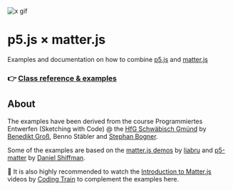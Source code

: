 ![x gif](https://user-images.githubusercontent.com/480224/44387710-8bf17e80-a526-11e8-972d-43b6e305765e.gif)

p5.js × matter.js
=================

Examples and documentation on how to combine [p5.js](https://p5js.org/) and [matter.js](http://brm.io/matter-js/)

### 👉 [Class reference & examples](https://b-g.github.io/p5-matter-examples/docs)

## About
The examples have been derived from the course Programmiertes Entwerfen (Sketching with Code) @ the [HfG Schwäbisch Gmünd](https://www.hfg-gmuend.de/) by [Benedikt Groß](https://benedikt-gross.de/), Benno Stäbler and [Stephan Bogner](https://stephanbogner.de/).

Some of the examples are based on the [matter.js demos](http://brm.io/matter-js/demo) by [liabru](http://brm.io) and [p5-matter](https://github.com/shiffman/p5-matter) by [Daniel Shiffman](https://shiffman.net/).

👀 It is also highly recommended to watch the [Introduction to Matter.js](https://www.youtube.com/watch?v=urR596FsU68&index=21&t=0s&list=PLRqwX-V7Uu6akvoNKE4GAxf6ZeBYoJ4uh) videos by [Coding Train](https://thecodingtrain.com/) to complement the examples here.
